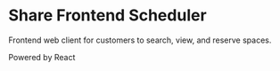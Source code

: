 # Share Frontend Scheduler

Frontend web client for customers to search, view, and reserve spaces.

Powered by React
